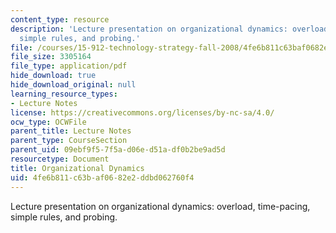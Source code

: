 ```yaml
---
content_type: resource
description: 'Lecture presentation on organizational dynamics: overload, time-pacing,
  simple rules, and probing.'
file: /courses/15-912-technology-strategy-fall-2008/4fe6b811c63baf0682e2ddbd062760f4_lec_19.pdf
file_size: 3305164
file_type: application/pdf
hide_download: true
hide_download_original: null
learning_resource_types:
- Lecture Notes
license: https://creativecommons.org/licenses/by-nc-sa/4.0/
ocw_type: OCWFile
parent_title: Lecture Notes
parent_type: CourseSection
parent_uid: 09ebf9f5-7f5a-d06e-d51a-df0b2be9ad5d
resourcetype: Document
title: Organizational Dynamics
uid: 4fe6b811-c63b-af06-82e2-ddbd062760f4
---
```

Lecture presentation on organizational dynamics: overload, time-pacing, simple rules, and probing.